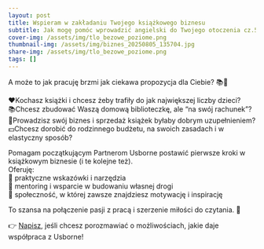 ```yaml
---
layout: post
title: Wspieram w zakładaniu Twojego książkowego biznesu
subtitle: Jak mogę pomóc wprowadzić angielski do Twojego otoczenia cz.5
cover-img: /assets/img/tlo_bezowe_poziome.png
thumbnail-img: /assets/img/biznes_20250805_135704.jpg
share-img: /assets/img/tlo_bezowe_poziome.png
tags: []
---
```

<p>A może to jak pracuję brzmi jak ciekawa propozycja dla Ciebie? 📚💼
</p>
❤️Kochasz książki i chcesz żeby trafiły do jak największej liczby dzieci? <br />
📚Chcesz zbudować Waszą domową biblioteczkę, ale “na swój rachunek”? <br />
💼Prowadzisz swój biznes i sprzedaż książek byłaby dobrym uzupełnieniem? <br />
💵Chcesz dorobić do rodzinnego budżetu, na swoich zasadach i w elastyczny sposób? <br />
<p>Pomagam początkującym Partnerom Usborne postawić pierwsze kroki w książkowym biznesie (i te kolejne też). <br />
Oferuję: <br />
🤝 praktyczne wskazówki i narzędzia <br />
🤝 mentoring i wsparcie w budowaniu własnej drogi <br />
🤝 społeczność, w której zawsze znajdziesz motywację i inspirację 
</p>
<p>To szansa na połączenie pasji z pracą i szerzenie miłości do czytania. 🌟
</p>

👉 [Napisz](https://hadzicka.pl/contact), jeśli chcesz porozmawiać o możliwościach, jakie daje współpraca z Usborne!